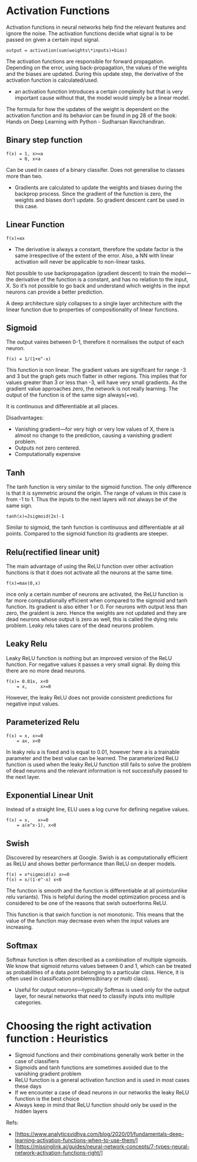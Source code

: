 # Activation Functions 

Activation functions in neural networks help find the relevant features and ignore the noise. The activation functions decide what signal is to be passed on given a certain input signal.

```
output = activation(sum(weights\*inputs)+bias)
```
The activation functions are responsible for forward propagation. Depending on the error, using back-propagation, the values of the weights and the biases are updated. During this update step, the derivative of the activation function is calculated/used. 

- an activation function introduces a certain complexity but that is very important cause without that, the model would simply be a linear model.

The formula for how the updates of the weight is dependent on the activation function and its behavior can be found in pg 28 of the book:  Hands on Deep Learning with Python - Sudharsan Ravichandiran.

## Binary step function 

```
f(x) = 1, x>=a
     = 0, x<a
```

Can be used in cases of a binary classifer. Does not generalise to classes more than two. 

- Gradients are calculated to update the weights and biases during the backprop process. Since the gradient of the function is zero, the weights and biases don’t update. So gradient descent cant be used in this case.

## Linear Function
```
f(x)=ax
```

- The derivative is always a constant, therefore the update factor is the same irrespective of the extent of the error. Also, a NN with linear activation will never be applicable to non-linear tasks.

Not possible to use backpropagation  (gradient descent) to train the model—the derivative of the function is a constant, and has no relation to the input, X. So it’s not possible to go back and understand which weights in the input neurons can provide a better prediction.

A deep architecture siply collapses to a single layer architecture with the linear function due to properties of compositionality of linear functions. 

## Sigmoid

The output vaires between 0-1, therefore it normalises the output of each neuron. 
```
f(x) = 1/(1+e^-x)
```
This function is non linear. The gradient values are significant for range -3 and 3 but the graph gets much flatter in other regions. This implies that for values greater than 3 or less than -3, will have very small gradients. As the gradient value approaches zero, the network is not really learning. The output of the function is of the same sign always(+ve).

It is continuous and differentiable at all places. 

Disadvantages:
- Vanishing gradient—for very high or very low values of X, there is almost no change to the prediction, causing a vanishing gradient problem.
- Outputs not zero centered.
- Computationally expensive

## Tanh 

The tanh function is very similar to the sigmoid function. The only difference is that it is symmetric around the origin. The range of values in this case is from -1 to 1. Thus the inputs to the next layers will not always be of the same sign.
```
tanh(x)=2sigmoid(2x)-1
```
Similar to sigmoid, the tanh function is continuous and differentiable at all points. Compared to the sigmoid function its gradients are steeper.

## Relu(rectified linear unit)

The main advantage of using the ReLU function over other activation functions is that it does not activate all the neurons at the same time.
```
f(x)=max(0,x)
```
ince only a certain number of neurons are activated, the ReLU function is far more computationally efficient when compared to the sigmoid and tanh function. Its gradient is also either 1 or 0. For neurons with output less than zero, the graident is zero. Hence the weights are not updated and they are dead neurons whose output is zero as well, this is called the dying relu problem. Leaky relu takes care of the dead neurons problem. 

## Leaky Relu 

Leaky ReLU function is nothing but an improved version of the ReLU function. For negative values it passes a very small signal. By doing this there are no more dead neurons. 
```
f(x)= 0.01x, x<0
    = x,     x>=0 
```
However, the leaky ReLU does not provide consistent predictions for negative input values.
## Parameterized Relu 

```
f(x) = x, x>=0
    = ax, x<0
```
In leaky relu a is fixed and is equal to 0.01, however here a is a trainable parameter and the best value can be learned. 
The parameterized ReLU function is used when the leaky ReLU function still fails to solve the problem of dead neurons and the relevant information is not successfully passed to the next layer.

## Exponential Linear Unit

Instead of a straight line, ELU uses a log curve for defining negative values. 
```
f(x) = x,   x>=0
    = a(e^x-1), x<0
```

## Swish 

Discovered by researchers at Google. Swish is as computationally efficient as ReLU and shows better performance than ReLU on deeper models.
```
f(x) = x*sigmoid(x) x>=0
f(x) = x/(1-e^-x) x<0
```

The function is smooth and the function is differentiable at all points(unlike relu variants). This is helpful during the model optimization process and is considered to be one of the reasons that swish outoerforms ReLU.

This function is that swich function is not monotonic. This means that the value of the function may decrease even when the input values are increasing. 

## Softmax 

Softmax function is often described as a combination of multiple sigmoids. We know that sigmoid returns values between 0 and 1, which can be treated as probabilities of a data point belonging to a particular class. Hence, it is often used in classification problems(binary or multi class). 

- Useful for output neurons—typically Softmax is used only for the output layer, for neural networks that need to classify inputs into multiple categories.

# Choosing the right activation function : Heuristics 

- Sigmoid functions and their combinations generally work better in the case of classifiers
- Sigmoids and tanh functions are sometimes avoided due to the vanishing gradient problem
- ReLU function is a general activation function and is used in most cases these days
- If we encounter a case of dead neurons in our networks the leaky ReLU function is the best choice
- Always keep in mind that ReLU function should only be used in the hidden layers 




Refs:
- [https://www.analyticsvidhya.com/blog/2020/01/fundamentals-deep-learning-activation-functions-when-to-use-them/]
- [https://missinglink.ai/guides/neural-network-concepts/7-types-neural-network-activation-functions-right/]
